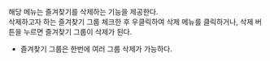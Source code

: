 해당 메뉴는 즐겨찾기를 삭제하는 기능을 제공한다.  
삭제하고자 하는 즐겨찾기 그룹 체크한 후 우클릭하여 삭제 메뉴를 클릭하거나, 삭제 버튼을 누르면 즐겨찾기 그룹이 삭제가 된다.                                                                                                              

* 즐겨찾기 그룹은 한번에 여러 그룹 삭제가 가능하다.
